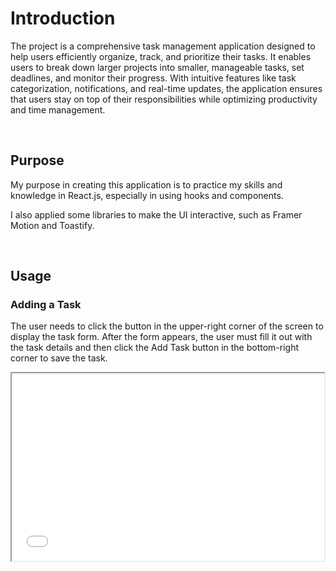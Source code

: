 <h1>Introduction</h1>
<p>The project is a comprehensive task management application designed to help users efficiently organize, track, and prioritize their tasks. It enables users to break down larger projects into smaller, manageable tasks, set deadlines, and monitor their progress. With intuitive features like task categorization, notifications, and real-time updates, the application ensures that users stay on top of their responsibilities while optimizing productivity and time management.</p>
<br>
<h2>Purpose</h2>
<p>My purpose in creating this application is to practice my skills and knowledge in React.js, especially in using hooks and components.</p>
<p>I also applied some libraries to make the UI interactive, such as Framer Motion and Toastify.</p>
<br>
<h2>Usage</h2>
<h3>Adding a Task</h3>
<p>The user needs to click the button in the upper-right corner of the screen to display the task form. After the form appears, the user must fill it out with the task details and then click the Add Task button in the bottom-right corner to save the task.</p>
<iframe src="./Organizer/video3" allowfullscreen height="300px" width="500px"/>
